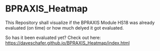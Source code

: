# BPRAXIS_Heatmap

This Repository shall visualize if the BPRAXIS Module HS18 was already evaluated (on time) or how much delyed it got evaluated.  

So has it been evaluated yet? Check out here:  
https://daveschafer.github.io/BPRAXIS_Heatmap/index.html
